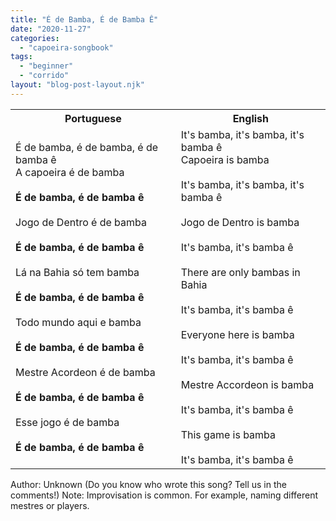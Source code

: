 ```yaml
---
title: "É de Bamba, É de Bamba Ê"
date: "2020-11-27"
categories: 
  - "capoeira-songbook"
tags: 
  - "beginner"
  - "corrido"
layout: "blog-post-layout.njk"
---
```


<table class="capoeira-table">
    <tr class="header-row">
        <th>Portuguese</th>
        <th>English</th>
    </tr>
    <tr>
        <td>É de bamba, é de bamba, é de bamba ê<br>
        A capoeira é de bamba<br>
        <br>
        <strong>É de bamba, é de bamba ê</strong><br>
        <br>
        Jogo de Dentro é de bamba<br>
        <strong><br>
        É de bamba, é de bamba ê</strong><br>
        <br>
        Lá na Bahia só tem bamba<br>
        <br>
        <strong>É de bamba, é de bamba ê</strong><br>
        <br>
        Todo mundo aqui e bamba<br>
        <br>
        <strong>É de bamba, é de bamba ê</strong><br>
        <br>
        Mestre Acordeon é de bamba<br>
        <br>
        <strong>É de bamba, é de bamba ê</strong><br>
        <br>
        Esse jogo é de bamba<br>
        <br>
        <strong>É de bamba, é de bamba ê</strong></td>
        <td>It's bamba, it's bamba, it's bamba ê<br>
        Capoeira is bamba<br>
        <br>
        It's bamba, it's bamba, it's bamba ê<br>
        <br>
        Jogo de Dentro is bamba<br>
        <br>
        It's bamba, it's bamba ê<br>
        <br>
        There are only bambas in Bahia<br>
        <br>
        It's bamba, it's bamba ê<br>
        <br>
        Everyone here is bamba<br>
        <br>
        It's bamba, it's bamba ê<br>
        <br>
        Mestre Accordeon is bamba<br>
        <br>
        It's bamba, it's bamba ê<br>
        <br>
        This game is bamba<br>
        <br>
        It's bamba, it's bamba ê</td>
    </tr>
</table>

<figcaption>
Author: Unknown (Do you know who wrote this song? Tell us in the comments!)  
Note: Improvisation is common. For example, naming different mestres or players.
</figcaption>